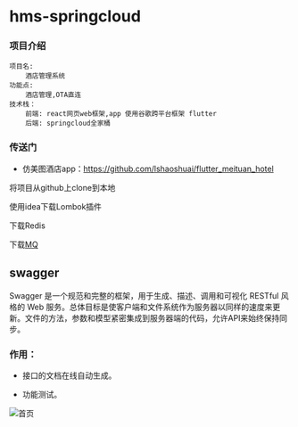 # hms-springcloud

### 项目介绍

```
项目名:
    酒店管理系统
功能点:
    酒店管理,OTA直连
技术栈：
    前端: react网页web框架,app 使用谷歌跨平台框架 flutter
    后端: springcloud全家桶
```

### 传送门

- 仿美图酒店app：https://github.com/lshaoshuai/flutter_meituan_hotel



将项目从github上clone到本地

使用idea下载Lombok插件

下载Redis

下载[MQ](https://www.rabbitmq.com/)   

## swagger

Swagger 是一个规范和完整的框架，用于生成、描述、调用和可视化 RESTful 风格的 Web 服务。总体目标是使客户端和文件系统作为服务器以同样的速度来更新。文件的方法，参数和模型紧密集成到服务器端的代码，允许API来始终保持同步。

### 作用：

- 接口的文档在线自动生成。

- 功能测试。

![首页](https://raw.githubusercontent.com/lshaoshuai/springcloud-config/master/images/swagger1.png)
